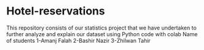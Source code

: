 # Hotel-reservations
This repository consists of our statistics project that we have undertaken to further analyze and explain our dataset using Python code with colab
Name of students 1-Amanj Falah  2-Bashir Nazir  3-Zhilwan Tahir

